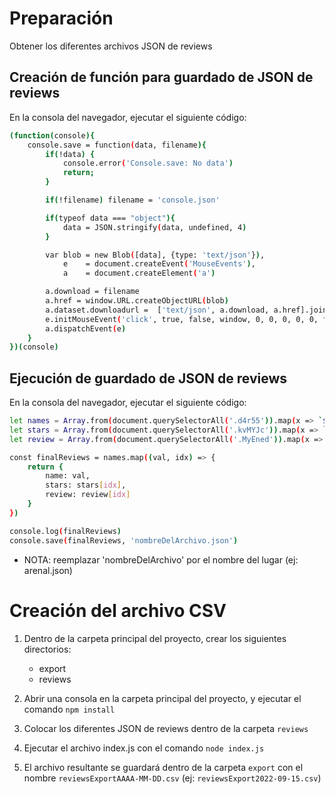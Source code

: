 # Preparación

Obtener los diferentes archivos JSON de reviews

## Creación de función para guardado de JSON de reviews

En la consola del navegador, ejecutar el siguiente código:

```bash
(function(console){
	console.save = function(data, filename){
		if(!data) {
			console.error('Console.save: No data')
			return;
		}

		if(!filename) filename = 'console.json'

		if(typeof data === "object"){
			data = JSON.stringify(data, undefined, 4)
		}

		var blob = new Blob([data], {type: 'text/json'}),
			e    = document.createEvent('MouseEvents'),
			a    = document.createElement('a')

		a.download = filename
		a.href = window.URL.createObjectURL(blob)
		a.dataset.downloadurl =  ['text/json', a.download, a.href].join(':')
		e.initMouseEvent('click', true, false, window, 0, 0, 0, 0, 0, false, false, false, false, 0, null)
		a.dispatchEvent(e)
	}
})(console)
```

## Ejecución de guardado de JSON de reviews

En la consola del navegador, ejecutar el siguiente código:

```bash
let names = Array.from(document.querySelectorAll('.d4r55')).map(x => `${x.outerText}`)
let stars = Array.from(document.querySelectorAll('.kvMYJc')).map(x => `${x.ariaLabel}`)
let review = Array.from(document.querySelectorAll('.MyEned')).map(x => `${x.outerText.replace("\n","")}`)

const finalReviews = names.map((val, idx) => {
	return {
		name: val,
		stars: stars[idx],
		review: review[idx]
	}
})

console.log(finalReviews)
console.save(finalReviews, 'nombreDelArchivo.json')
```

* NOTA: reemplazar 'nombreDelArchivo' por el nombre del lugar (ej: arenal.json)

# Creación del archivo CSV

1. Dentro de la carpeta principal del proyecto, crear los siguientes directorios:
    - export
    - reviews

2. Abrir una consola en la carpeta principal del proyecto, y ejecutar el comando `npm install`

3. Colocar los diferentes JSON de reviews dentro de la carpeta `reviews`

4. Ejecutar el archivo index.js con el comando `node index.js`

5. El archivo resultante se guardará dentro de la carpeta `export` con el nombre `reviewsExportAAAA-MM-DD.csv` (ej: `reviewsExport2022-09-15.csv`)